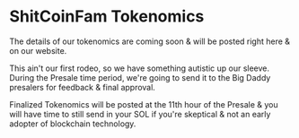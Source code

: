 # ShitCoinFam Tokenomics

The details of our tokenomics are coming soon & will be posted right here & on our website. 

This ain't our first rodeo, so we have something autistic up our sleeve. During the Presale time period, we're going to send it to the Big Daddy presalers for feedback & final approval. 

Finalized Tokenomics will be posted at the 11th hour of the Presale & you will have time to still send in your SOL if you're skeptical & not an early adopter of blockchain technology.
